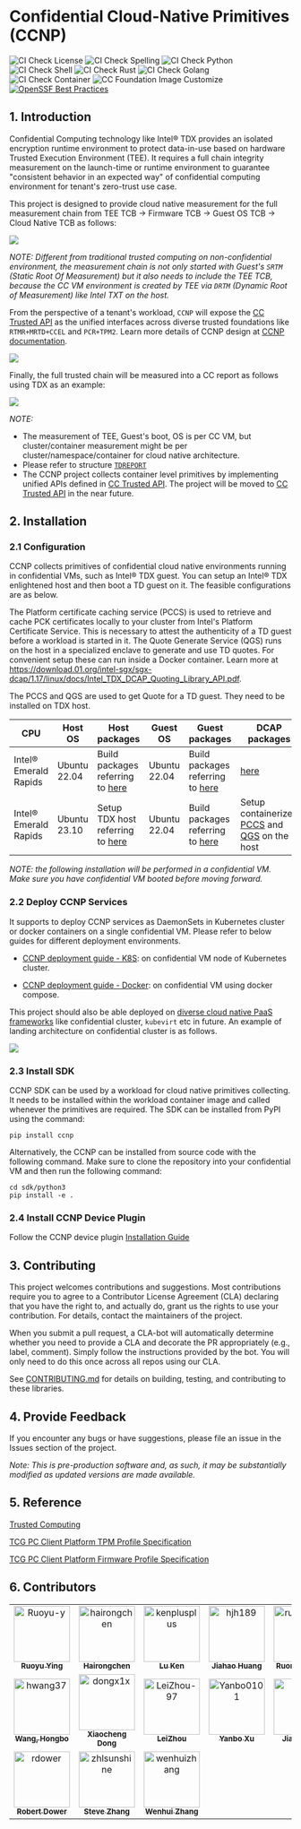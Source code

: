 # Confidential Cloud-Native Primitives (CCNP)

![CI Check License](https://github.com/intel/confidential-cloud-native-primitives/actions/workflows/pr-license-python.yaml/badge.svg)
![CI Check Spelling](https://github.com/intel/confidential-cloud-native-primitives/actions/workflows/pr-doclint.yaml/badge.svg)
![CI Check Python](https://github.com/intel/confidential-cloud-native-primitives/actions/workflows/pr-pylint.yaml/badge.svg)
![CI Check Shell](https://github.com/intel/confidential-cloud-native-primitives/actions/workflows/pr-shell-check.yaml/badge.svg)
![CI Check Rust](https://github.com/intel/confidential-cloud-native-primitives/actions/workflows/pr-check-rust.yaml/badge.svg)
![CI Check Golang](https://github.com/intel/confidential-cloud-native-primitives/actions/workflows/pr-golang-check.yaml/badge.svg)
![CI Check Container](https://github.com/intel/confidential-cloud-native-primitives/actions/workflows/pr-container-check.yaml/badge.svg)
![CC Foundation Image Customize](https://github.com/intel/confidential-cloud-native-primitives/actions/workflows/image-rewriter.yaml/badge.svg)
[![OpenSSF Best Practices](https://www.bestpractices.dev/projects/8325/badge)](https://www.bestpractices.dev/projects/8325)

## 1. Introduction

Confidential Computing technology like Intel® TDX provides an isolated encryption runtime
environment to protect data-in-use based on hardware Trusted Execution Environment (TEE).
It requires a full chain integrity measurement on the launch-time or runtime environment
to guarantee "consistent behavior in an expected way" of confidential
computing environment for tenant's zero-trust use case.

This project is designed to provide cloud native measurement for the full measurement
chain from TEE TCB -> Firmware TCB -> Guest OS TCB -> Cloud Native TCB as follows:

![](/docs/cc-full-meaurement-chain.png)

_NOTE: Different from traditional trusted computing on non-confidential environment,
the measurement chain is not only started with Guest's `SRTM` (Static Root Of Measurement)
but it also needs to include the TEE TCB, because the CC VM environment is created by TEE
via `DRTM` (Dynamic Root of Measurement) like Intel TXT on the host._

From the perspective of a tenant's workload, `CCNP` will expose the [CC Trusted API](https://github.com/cc-api/cc-trusted-api)
as the unified interfaces across diverse trusted foundations like `RTMR+MRTD+CCEL`
and `PCR+TPM2`. Learn more details of CCNP design at [CCNP documentation](https://intel.github.io/confidential-cloud-native-primitives/).

![](/docs/ccnp-architecture-high-level.png)

Finally, the full trusted chain will be measured into a CC report as follows using
TDX as an example:

![](/docs/cc-full-measurement-tdreport.png)

_NOTE:_

- The measurement of TEE, Guest's boot, OS is per CC VM, but cluster/container measurement
might be per cluster/namespace/container for cloud native architecture.
- Please refer to structure [`TDREPORT`](https://github.com/tianocore/edk2/blob/master/MdePkg/Include/IndustryStandard/Tdx.h)
- The CCNP project collects container level primitives by implementing unified APIs defined in [CC Trusted API](https://github.com/cc-api/cc-trusted-api). The project will be moved to [CC Trusted API](https://github.com/cc-api/cc-trusted-api) in the near future. 


## 2. Installation

### 2.1 Configuration

CCNP collects primitives of confidential cloud native environments running in confidential VMs, such as Intel® TDX guest. You can setup an Intel® TDX enlightened host and then boot a TD guest on it. The feasible configurations are as below.

The Platform certificate caching service (PCCS) is used to retrieve and cache PCK certificates locally to your cluster from Intel's Platform Certificate Service. This is necessary to attest the authenticity of a TD guest before a workload is started in it. The Quote Generate Service (QGS) runs on the host in a specialized enclave to generate and use TD quotes. For convenient setup these can run inside a Docker container. Learn more at https://download.01.org/intel-sgx/sgx-dcap/1.17/linux/docs/Intel_TDX_DCAP_Quoting_Library_API.pdf.

The PCCS and QGS are used to get Quote for a TD guest. They need to be installed on TDX host.

|  CPU | Host OS  | Host packages  | Guest OS  | Guest packages  | DCAP packages |
|---|---|---|---|---|---|
|  Intel® Emerald Rapids | Ubuntu 22.04| Build packages referring to [here](https://github.com/intel/tdx-tools/tree/tdx-1.5/build/ubuntu-22.04) | Ubuntu 22.04 | Build packages referring to [here](https://github.com/intel/tdx-tools/tree/tdx-1.5/build/ubuntu-22.04) | [here](https://download.01.org/intel-sgx/sgx-dcap/1.19/linux/distro/ubuntu22.04-server/)
| Intel® Emerald Rapids | Ubuntu 23.10 | Setup TDX host referring to [here](https://github.com/canonical/tdx) | Ubuntu 22.04 | Build packages referring to [here](https://github.com/intel/tdx-tools/tree/tdx-1.5/build/ubuntu-22.04)| Setup containerized [PCCS](https://github.com/intel/confidential-cloud-native-primitives/tree/main/container/pccs) and [QGS](https://github.com/intel/confidential-cloud-native-primitives/tree/main/container/qgs) on the host | 

_NOTE: the following installation will be performed in a confidential VM. Make sure you have confidential VM booted before moving forward._

### 2.2 Deploy CCNP Services

It supports to deploy CCNP services as DaemonSets in Kubernetes cluster or docker containers on a single confidential VM. Please refer to below guides for different deployment environments.

- [CCNP deployment guide - K8S](deployment/README.md): on confidential VM node of Kubernetes cluster.

- [CCNP deployment guide - Docker](deployment/README.md): on confidential VM using docker compose.

This project should also be able deployed on [diverse cloud native PaaS frameworks](https://www.redhat.com/en/blog/confidential-computing-use-cases) like confidential cluster, `kubevirt` etc in future.
An example of landing architecture on confidential cluster is as follows.

![](/docs/ccnp-landing-confidential-cluster.png)

### 2.3 Install SDK

CCNP SDK can be used by a workload for cloud native primitives collecting. It needs to be installed within the workload container image and called whenever the primitives are required. The SDK can be installed from PyPI using the command:

```
pip install ccnp
```

Alternatively, the CCNP can be installed from source code with the following command. Make sure to clone the repository into your confidential VM and then run the following command:

```
cd sdk/python3
pip install -e .
```

### 2.4 Install CCNP Device Plugin
Follow the CCNP device plugin [Installation Guide](device-plugin/ccnp-device-plugin/README.md)

## 3. Contributing

This project welcomes contributions and suggestions. Most contributions require
you to agree to a Contributor License Agreement (CLA) declaring that you have the
right to, and actually do, grant us the rights to use your contribution. For details,
contact the maintainers of the project.

When you submit a pull request, a CLA-bot will automatically determine whether you
need to provide a CLA and decorate the PR appropriately (e.g., label, comment).
Simply follow the instructions provided by the bot. You will only need to do this
once across all repos using our CLA.

See [CONTRIBUTING.md](CONTRIBUTING.md) for details on building, testing, and contributing
to these libraries.

## 4. Provide Feedback

If you encounter any bugs or have suggestions, please file an issue in the Issues
section of the project.


_Note: This is pre-production software and, as such, it may be substantially modified as updated versions are made available._

## 5. Reference

[Trusted Computing](https://en.wikipedia.org/wiki/Trusted_Computing)

[TCG PC Client Platform TPM Profile Specification](https://trustedcomputinggroup.org/resource/pc-client-platform-tpm-profile-ptp-specification/)

[TCG PC Client Platform Firmware Profile Specification](https://trustedcomputinggroup.org/resource/pc-client-specific-platform-firmware-profile-specification/)

## 6. Contributors

<!-- spell-checker: disable -->

<!-- readme: contributors -start -->
<table>
<tr>
    <td align="center">
        <a href="https://github.com/Ruoyu-y">
            <img src="https://avatars.githubusercontent.com/u/70305231?v=4" width="100;" alt="Ruoyu-y"/>
            <br />
            <sub><b>Ruoyu Ying</b></sub>
        </a>
    </td>
    <td align="center">
        <a href="https://github.com/hairongchen">
            <img src="https://avatars.githubusercontent.com/u/105473940?v=4" width="100;" alt="hairongchen"/>
            <br />
            <sub><b>Hairongchen</b></sub>
        </a>
    </td>
    <td align="center">
        <a href="https://github.com/kenplusplus">
            <img src="https://avatars.githubusercontent.com/u/31843217?v=4" width="100;" alt="kenplusplus"/>
            <br />
            <sub><b>Lu Ken</b></sub>
        </a>
    </td>
    <td align="center">
        <a href="https://github.com/hjh189">
            <img src="https://avatars.githubusercontent.com/u/88485603?v=4" width="100;" alt="hjh189"/>
            <br />
            <sub><b>Jiahao  Huang</b></sub>
        </a>
    </td>
    <td align="center">
        <a href="https://github.com/ruomengh">
            <img src="https://avatars.githubusercontent.com/u/90233733?v=4" width="100;" alt="ruomengh"/>
            <br />
            <sub><b>Ruomeng Hao</b></sub>
        </a>
    </td>
    <td align="center">
        <a href="https://github.com/HaokunX-intel">
            <img src="https://avatars.githubusercontent.com/u/108452001?v=4" width="100;" alt="HaokunX-intel"/>
            <br />
            <sub><b>Haokun Xing</b></sub>
        </a>
    </td></tr>
<tr>
    <td align="center">
        <a href="https://github.com/hwang37">
            <img src="https://avatars.githubusercontent.com/u/36193324?v=4" width="100;" alt="hwang37"/>
            <br />
            <sub><b>Wang, Hongbo</b></sub>
        </a>
    </td>
    <td align="center">
        <a href="https://github.com/dongx1x">
            <img src="https://avatars.githubusercontent.com/u/34326010?v=4" width="100;" alt="dongx1x"/>
            <br />
            <sub><b>Xiaocheng Dong</b></sub>
        </a>
    </td>
    <td align="center">
        <a href="https://github.com/LeiZhou-97">
            <img src="https://avatars.githubusercontent.com/u/102779531?v=4" width="100;" alt="LeiZhou-97"/>
            <br />
            <sub><b>LeiZhou</b></sub>
        </a>
    </td>
    <td align="center">
        <a href="https://github.com/Yanbo0101">
            <img src="https://avatars.githubusercontent.com/u/110962880?v=4" width="100;" alt="Yanbo0101"/>
            <br />
            <sub><b>Yanbo Xu</b></sub>
        </a>
    </td>
    <td align="center">
        <a href="https://github.com/jialeif">
            <img src="https://avatars.githubusercontent.com/u/88661406?v=4" width="100;" alt="jialeif"/>
            <br />
            <sub><b>Jialei Feng</b></sub>
        </a>
    </td>
    <td align="center">
        <a href="https://github.com/jiere">
            <img src="https://avatars.githubusercontent.com/u/6448681?v=4" width="100;" alt="jiere"/>
            <br />
            <sub><b>Jie Ren</b></sub>
        </a>
    </td></tr>
<tr>
    <td align="center">
        <a href="https://github.com/rdower">
            <img src="https://avatars.githubusercontent.com/u/15023397?v=4" width="100;" alt="rdower"/>
            <br />
            <sub><b>Robert Dower</b></sub>
        </a>
    </td>
    <td align="center">
        <a href="https://github.com/zhlsunshine">
            <img src="https://avatars.githubusercontent.com/u/4101246?v=4" width="100;" alt="zhlsunshine"/>
            <br />
            <sub><b>Steve Zhang</b></sub>
        </a>
    </td>
    <td align="center">
        <a href="https://github.com/wenhuizhang">
            <img src="https://avatars.githubusercontent.com/u/2313277?v=4" width="100;" alt="wenhuizhang"/>
            <br />
            <sub><b>Wenhui Zhang</b></sub>
        </a>
    </td></tr>
</table>
<!-- readme: contributors -end -->

<!-- spell-checker: enable -->
